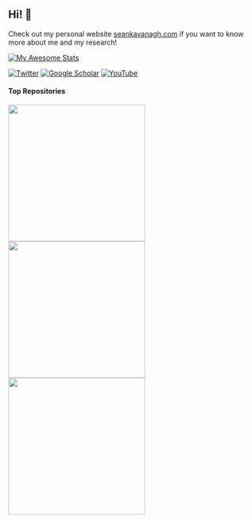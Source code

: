 ## Hi! 👋
Check out my personal website [seankavanagh.com](https://seankavanagh.com) if you want to know more about me and my research!

<!--
[![Seán's GitHub stats](https://github-readme-stats-git-masterorgs-github-readme-stats-team.vercel.app/api?username=kavanase&include_orgs=true&count_private=true&show_icons=true&theme=radical&role=OWNER,COLLABORATOR)](https://github.com/kavanase)
-->

[![My Awesome Stats](https://awesome-github-stats.azurewebsites.net/user-stats/kavanase?cardType=level-alternate&theme=radical)](https://git.io/awesome-stats-card)


[![Twitter](https://img.shields.io/badge/Twitter-%231DA1F2.svg?style=for-the-badge&logo=Twitter&logoColor=white)](https://twitter.com/Kavanagh_Sean_)   [![Google Scholar](https://img.shields.io/badge/Google%20Scholar-4285F4?style=for-the-badge&logo=google-scholar&logoColor=white)](https://scholar.google.com/citations?user=P-7ICrQAAAAJ)   [![YouTube](https://img.shields.io/badge/YouTube-%23FF0000.svg?style=for-the-badge&logo=YouTube&logoColor=white)](https://www.youtube.com/c/Se%C3%A1nRKavanagh)

<!--
Unhide stars when feature to have organisation stars gets added. Currently much lower than actually the case...
-->

#### Top Repositories

<a href="https://github.com/SMTG-UCL/ShakeNBreak">
  <img align="center" src="https://github-readme-stats-git-masterorgs-github-readme-stats-team.vercel.app/api/pin/?username=SMTG-UCL&repo=ShakeNBreak&theme=tokyonight" width="275" />
</a>

<a href="https://github.com/SMTG-UCL/doped">
  <img align="center" src="https://github-readme-stats-git-masterorgs-github-readme-stats-team.vercel.app/api/pin/?username=SMTG-UCL&repo=doped&theme=tokyonight" width="275" />
</a>

<a href="https://github.com/kavanase/vaspup2.0">
  <img align="center" src="https://github-readme-stats-git-masterorgs-github-readme-stats-team.vercel.app/api/pin/?username=kavanase&repo=vaspup2.0&theme=tokyonight" width="275" />
</a>
